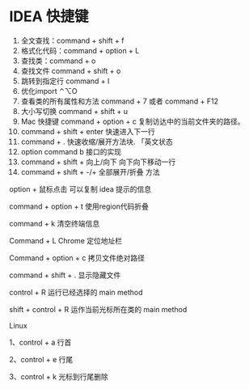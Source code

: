 # IDEA 快捷键

1. 全文查找：command + shift + f
2. 格式化代码：command + option + L
3. 查找类：command + o
4. 查找文件 command + shift + o
5. 跳转到指定行  command + l
6. 优化import ⌃⌥O 
7. 查看类的所有属性和方法 command + 7   或者   command + F12
8. 大小写切换  command + shift + u
9. Mac 快捷键 command + option + c 复制访达中的当前文件夹的路径。
10. command + shift + enter 快速进入下一行
11. command + . 快速收缩/展开方法块. 「英文状态
12. option command b 接口的实现
13. command + shift + 向上/向下 向下向下移动一行
14. command + shift + -/+ 全部展开/折叠 方法

option + 鼠标点击 可以复制 idea 提示的信息

command + option + t 使用region代码折叠

command + k 清空终端信息


Command + L  Chrome 定位地址栏

Command + option + c 拷贝文件绝对路径

command + shift + . 显示隐藏文件

control + R 运行已经选择的 main method

shift + control + R 运作当前光标所在类的 main method





Linux 

1、control + a 行首

2、control + e 行尾

3、control + k 光标到行尾删除